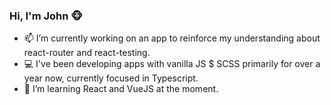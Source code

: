### Hi, I'm John 🐵

<!--
**corvusjj/corvusjj** is a ✨ _special_ ✨ repository because its `README.md` (this file) appears on your GitHub profile.

Here are some ideas to get you started:

- 🔭 I’m currently working on ...
- 🌱 I’m currently learning ...
- 👯 I’m looking to collaborate on ...
- 🤔 I’m looking for help with ...
- 💬 Ask me about ...
- 📫 How to reach me: ...
- 😄 Pronouns: ...
- ⚡ Fun fact: ...
-->

- 📫 I’m currently working on an app to reinforce my understanding about react-router and react-testing.
- 💻 I've been developing apps with vanilla JS $ SCSS primarily for over a year now, currently focused in Typescript.
- 🌱 I’m learning React and VueJS at the moment.
